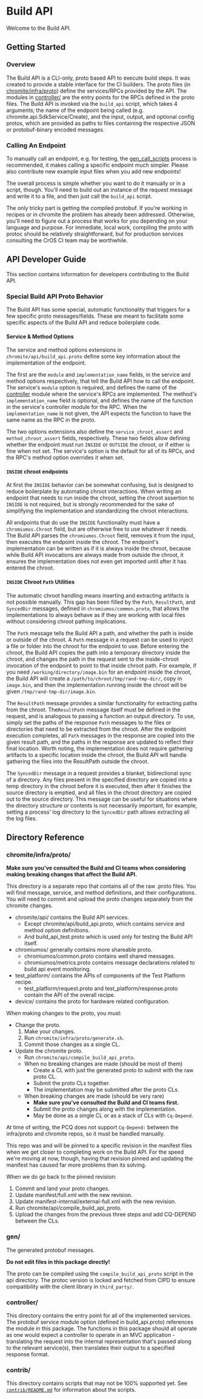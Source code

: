 # Build API

Welcome to the Build API.

## Getting Started

### Overview

The Build API is a CLI-only, proto based API to execute build steps.
It was created to provide a stable interface for the CI builders.
The proto files (in [chromite/infra/proto](#chromite/infra/proto/)) define the
services/RPCs provided by the API.
The modules in
[controller/](https://chromium.googlesource.com/chromiumos/chromite/+/refs/heads/master/api/controller/)
are the entry points for the RPCs defined in the proto files.
The Build API is invoked via the `build_api` script, which takes 4 arguments;
the name of the endpoint being called (e.g. chromite.api.SdkService/Create),
and the input, output, and optional config protos, which are provided as paths
to files containing the respective JSON or protobuf-binary encoded messages.

### Calling An Endpoint

To manually call an endpoint, e.g. for testing, the
[gen_call_scripts](https://chromium.googlesource.com/chromiumos/chromite/+/refs/heads/master/api/contrib/README.md#gen_call_scripts_call_templates_and-call_scripts)
process is recommended, it makes calling a specific endpoint much
simpler. Please also contribute new example input files when you
add new endpoints!

The overall process is simple whether you want to do it manually
or in a script, though. You'll need to build out an instance of
the request message and write it to a file, and then just call
the `build_api` script.

The only tricky part is getting the compiled protobuf. If you're
working in recipes or in chromite the problem has already been
addressed. Otherwise, you'll need to figure out a process that
works for you depending on your language and purpose. For immediate,
local work, compiling the proto with protoc should be relatively
straightforward, but for production services consulting the CrOS CI
team may be worthwhile.

## API Developer Guide

This section contains information for developers contributing to the Build API.

### Special Build API Proto Behavior

The Build API has some special, automatic functionality that triggers for a few
specific proto messages/fields. These are meant to facilitate some specific
aspects of the Build API and reduce boilerplate code.

#### Service & Method Options

The service and method options extensions in `chromite/api/build_api.proto`
define some key information about the implementation of the endpoint.

The first are the `module` and `implementation_name` fields, in the service and
method options respectively, that tell the Build API how to call the endpoint.
The service's `module` option is required, and defines the name of the
[controller](#controller) module where the service's RPCs are implemented.
The method's `implementation_name` field is optional, and defines the name of
the function in the service's controller module for the RPC.
When the `implementation_name` is not given, the API expects the function to
have the same name as the RPC in the proto.

The two options extensions also define the `service_chroot_assert` and
`method_chroot_assert` fields, respectively.
These two fields allow defining whether the endpoint must run `INSIDE` or
`OUTSIDE` the chroot, or if either is fine when not set.
The service's option is the default for all of its RPCs, and the RPC's method
option overrides it when set.

#### `INSIDE` chroot endpoints

At first the `INSIDE` behavior can be somewhat confusing, but is designed to
reduce boilerplate by automating chroot interactions.
When writing an endpoint that needs to run inside the chroot, setting the
chroot assertion to `INSIDE` is not required, but is strongly recommended for
the sake of simplifying the implementation and standardizing the chroot
interactions.

All endpoints that do use the `INSIDE` functionality must have a
`chromiumos.Chroot` field, but are otherwise free to use whatever it needs.
The Build API parses the `chromiumos.Chroot` field, removes it from the input,
then executes the endpoint inside the chroot.
The endpoint's implementation can be written as if it is always inside the
chroot, because while Build API invocations are always made from outside the
chroot, it ensures the implementation does not even get imported until after it
has entered the chroot.

#### `INSIDE` Chroot `Path` Utilities

The automatic chroot handling means inserting and extracting artifacts is not
possible manually.
This gap has been filled by the `Path`, `ResultPath`, and `SyncedDir` messages,
defined in `chromiumos/common.proto`, that allows the implementations to always
behave as if they are working with local files without considering chroot
pathing implications.

The `Path` message tells the Build API a path, and whether the path is inside
or outside of the chroot.
A `Path` message in a request can be used to inject a file or folder into the
chroot for the endpoint to use.
Before entering the chroot, the Build API copies the path into a temporary
directory inside the chroot, and changes the path in the request sent to the
inside-chroot invocation of the endpoint to point to that inside chroot path.
For example, if you need `/working/directory/image.bin` for an endpoint inside
the chroot, the Build API will create a `/path/to/chroot/tmp/rand-tmp-dir/`,
copy in `image.bin`, and then the implementation running inside the chroot will
be given `/tmp/rand-tmp-dir/image.bin`.

The `ResultPath` message provides a similar functionality for extracting paths
from the chroot.
The`ResultPath` message itself must be defined in the request, and is analogous
to passing a function an output directory.
To use, simply set the paths of the response `Path` messages to the files or
directories that need to be extracted from the chroot.
After the endpoint execution completes, all `Path` messages in the response are
copied into the given result path, and the paths in the response are updated to
reflect their final location.
Worth noting, the implementation does not require gathering artifacts to a
specific location inside the chroot, the Build API will handle gathering the
files into the ResultPath outside the chroot.

The `SyncedDir` message in a request provides a blanket, bidirectional sync of
a directory.
Any files present in the specified directory are copied into a temp directory
in the chroot before it is executed, then after it finishes the source directory
is emptied, and all files in the chroot directory are copied out to the source
directory.
This message can be useful for situations where the directory structure or
contents is not necessarily important, for example, setting a process' log
directory to the `SyncedDir` path allows extracting all the log files.

## Directory Reference

### chromite/infra/proto/

**Make sure you've consulted the Build and CI teams when considering making
breaking changes that affect the Build API.**

This directory is a separate repo that contains all of the raw .proto files. You
will find message, service, and method definitions, and their configurations.
You will need to commit and upload the proto changes separately from the
chromite changes.

* chromite/api/ contains the Build API services.
  * Except chromite/api/build_api.proto, which contains service and method
    option definitions.
  * And build_api_test.proto which is used only for testing the Build API itself.
* chromiumos/ generally contains more shareable proto.
  * chromiumos/common.proto contains well shared messages.
  * chromiumos/metrics.proto contains message declarations related to build api
    event monitoring.
* test_platform/ contains the APIs of components of the Test Platform recipe.
  * test_platform/request.proto and test_platform/response.proto contain the API
    of the overall recipe.
* device/ contains the proto for hardware related configuration.

When making changes to the proto, you must:

* Change the proto.
  1. Make your changes.
  1. Run `chromite/infra/proto/generate.sh`.
  1. Commit those changes as a single CL.
* Update the chromite proto.
  * Run `chromite/api/compile_build_api_proto`.
  * When no breaking changes are made (should be most of them)
    * Create a CL with just the generated proto to submit with the raw proto CL.
    * Submit the proto CLs together.
    * The implementation may be submitted after the proto CLs.
  * When breaking changes are made (should be very rare)
    * **Make sure you've consulted the Build and CI teams first.**
    * Submit the proto changes along with the implementation.
    * May be done as a single CL or as a stack of CLs with `Cq-Depend`.

At time of writing, the PCQ does not support `Cq-Depend:` between the infra/proto
and chromite repos, so it must be handled manually.

This repo was and will be pinned to a specific revision in the manifest files
when we get closer to completing work on the Build API. For the speed we're
moving at now, though, having that revision pinned and updating the manifest has
caused far more problems than its solving.

When we do go back to the pinned revision:

1. Commit and land your proto changes.
1. Update manifest/full.xml with the new revision.
1. Update manifest-internal/external-full.xml with the new revision.
1. Run chromite/api/compile_build_api_proto.
1. Upload the changes from the previous three steps and add CQ-DEPEND between
   the CLs.

### gen/
The generated protobuf messages.

**Do not edit files in this package directly!**

The proto can be compiled using the `compile_build_api_proto` script in the api
directory. The protoc version is locked and fetched from CIPD to ensure
compatibility with the client library in `third_party/`.

### controller/

This directory contains the entry point for all of the implemented services. The
protobuf service module option (defined in build_api.proto) references the
module in this package. The functions in this package should all operate as one
would expect a controller to operate in an MVC application - translating the
request into the internal representation that's passed along to the relevant
service(s), then translates their output to a specified response format.

### contrib/

This directory contains scripts that may not be 100% supported yet.
See [`contrib/README.md`](https://chromium.googlesource.com/chromiumos/chromite/+/refs/heads/master/api/contrib/README.md)
for information about the scripts.

